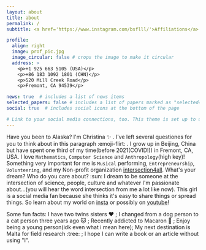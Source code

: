 ```yaml
---
layout: about
title: about
permalink: /
subtitle: <a href='https://www.instagram.com/bsflll/'>Affiliations</a>. Beijing/Fremont. Find your Intersection!

profile:
  align: right
  image: prof_pic.jpg
  image_circular: false # crops the image to make it circular
  address: >
    <p>+1 925 663 5105 (USA)</p>
    <p>+86 183 1092 1801 (CHN)</p>
    <p>520 Mill Creek Road</p>
    <p>Fremont, CA 94539</p> 

news: true  # includes a list of news items
selected_papers: false # includes a list of papers marked as "selected={true}"
social: true  # includes social icons at the bottom of the page 

# Link to your social media connections, too. This theme is set up to use [Font Awesome icons](http://fortawesome.github.io/Font-Awesome/) and [Academicons](https://jpswalsh.github.io/academicons/), like the ones below. Add your Facebook, Twitter, LinkedIn, Google Scholar, or just disable all of them.
---
```


Have you been to Alaska? I'm Christina :sparkles: . I've left several questiones for you to think about in this paragraph :emoji-flirt: . I grow up in Beijing, China but have spent one third of my time(before 2021(COVID!)) in Fremont, CA, USA. I love `Mathematics`, `Computer Science` and `Anthropology`(high key)! Something very important for me is `Musical` performing, `Entrepreneurship`, `Volunteering`, and my Non-profit organization [intersection4all](https://www.instagram.com/intersection4all/). What's your dream? Who do you care about? :sun: I dream to be someone at the intersection of science, people, culture and whatever I'm passionate about...(you will hear the word intersection from me a lot like now). This girl is a social media fan because she thinks it's easy to share things or spread things. So learn about my world on [insta](https://www.instagram.com/bsflll/) or possibly on [youtube](https://www.youtube.com/channel/UCiBODtJg9TkggMlI0O8_Jow)! 


Some fun facts: I have two twins sisters :heart: ; I changed from a dog person to a cat person three years ago :cat: ; Recently addicted to Macaron :cake: ; Enjoy being a young person(idk even what i mean here); My next destination is Malta for field research :tree: ; I hope I can write a book or an article without using "I". 


